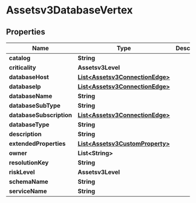 

# Assetsv3DatabaseVertex


## Properties

| Name | Type | Description | Notes |
|------------ | ------------- | ------------- | -------------|
|**catalog** | **String** |  |  [optional] |
|**criticality** | **Assetsv3Level** |  |  [optional] |
|**databaseHost** | [**List&lt;Assetsv3ConnectionEdge&gt;**](Assetsv3ConnectionEdge.md) |  |  [optional] |
|**databaseIp** | [**List&lt;Assetsv3ConnectionEdge&gt;**](Assetsv3ConnectionEdge.md) |  |  [optional] |
|**databaseName** | **String** |  |  [optional] |
|**databaseSubType** | **String** |  |  [optional] |
|**databaseSubscription** | [**List&lt;Assetsv3ConnectionEdge&gt;**](Assetsv3ConnectionEdge.md) |  |  [optional] |
|**databaseType** | **String** |  |  [optional] |
|**description** | **String** |  |  [optional] |
|**extendedProperties** | [**List&lt;Assetsv3CustomProperty&gt;**](Assetsv3CustomProperty.md) |  |  [optional] |
|**owner** | **List&lt;String&gt;** |  |  [optional] |
|**resolutionKey** | **String** |  |  [optional] |
|**riskLevel** | **Assetsv3Level** |  |  [optional] |
|**schemaName** | **String** |  |  [optional] |
|**serviceName** | **String** |  |  [optional] |



